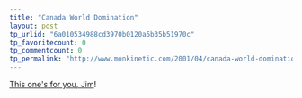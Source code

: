 ```yaml
---
title: "Canada World Domination"
layout: post
tp_urlid: "6a010534988cd3970b0120a5b35b51970c"
tp_favoritecount: 0
tp_commentcount: 0
tp_permalink: "http://www.monkinetic.com/2001/04/canada-world-domination.html"
---
```

<a href="http://www.standonguard.com/index2.html">This one&#39;s for you, Jim</a>!
